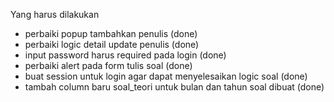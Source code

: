 Yang harus dilakukan

-   perbaiki popup tambahkan penulis (done)
-   perbaiki logic detail update penulis (done)
-   input password harus required pada login (done)
-   perbaiki alert pada form tulis soal (done)
-   buat session untuk login agar dapat menyelesaikan logic soal (done)
-   tambah column baru soal_teori untuk bulan dan tahun soal dibuat (done)
